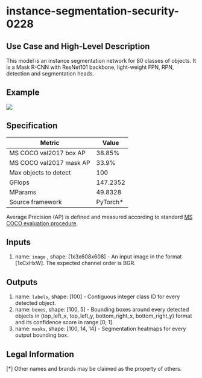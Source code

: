 # instance-segmentation-security-0228

## Use Case and High-Level Description

This model is an instance segmentation network for 80 classes of objects.
It is a Mask R-CNN with ResNet101 backbone, light-weight FPN, RPN,
detection and segmentation heads.

## Example

![](instance-segmentation-security-0228.png)

## Specification

| Metric                          | Value                                     |
|---------------------------------|-------------------------------------------|
| MS COCO val2017 box AP          | 38.85%                                    |
| MS COCO val2017 mask AP         | 33.9%                                     |
| Max objects to detect           | 100                                       |
| GFlops                          | 147.2352                                  |
| MParams                         | 49.8328                                   |
| Source framework                | PyTorch\*                                 |

Average Precision (AP) is defined and measured according to standard
[MS COCO evaluation procedure](https://cocodataset.org/#detection-eval).

## Inputs

1.	name: `image` , shape: [1x3x608x608] - An input image in the format
    [1xCxHxW]. The expected channel order is BGR.

## Outputs

1.	name: `labels`, shape: [100] - Contiguous integer class ID for every
    detected object.
2.	name: `boxes`, shape: [100, 5] - Bounding boxes around every detected objects
    in (top_left_x, top_left_y, bottom_right_x, bottom_right_y) format and its
    confidence score in range [0, 1].
3.	name: `masks`, shape: [100, 14, 14] - Segmentation heatmaps for every output
    bounding box.

## Legal Information
[*] Other names and brands may be claimed as the property of others.
